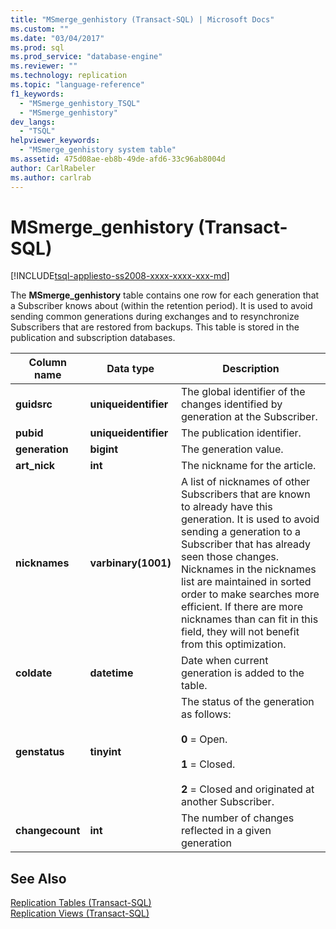 ```yaml
---
title: "MSmerge_genhistory (Transact-SQL) | Microsoft Docs"
ms.custom: ""
ms.date: "03/04/2017"
ms.prod: sql
ms.prod_service: "database-engine"
ms.reviewer: ""
ms.technology: replication
ms.topic: "language-reference"
f1_keywords: 
  - "MSmerge_genhistory_TSQL"
  - "MSmerge_genhistory"
dev_langs: 
  - "TSQL"
helpviewer_keywords: 
  - "MSmerge_genhistory system table"
ms.assetid: 475d08ae-eb8b-49de-afd6-33c96ab8004d
author: CarlRabeler
ms.author: carlrab
---
```

# MSmerge_genhistory (Transact-SQL)
[!INCLUDE[tsql-appliesto-ss2008-xxxx-xxxx-xxx-md](../../includes/applies-to-version/sqlserver.md)]

  The **MSmerge_genhistory** table contains one row for each generation that a Subscriber knows about (within the retention period). It is used to avoid sending common generations during exchanges and to resynchronize Subscribers that are restored from backups. This table is stored in the publication and subscription databases.  
  
|Column name|Data type|Description|  
|-----------------|---------------|-----------------|  
|**guidsrc**|**uniqueidentifier**|The global identifier of the changes identified by generation at the Subscriber.|  
|**pubid**|**uniqueidentifier**|The publication identifier.|  
|**generation**|**bigint**|The generation value.|  
|**art_nick**|**int**|The nickname for the article.|  
|**nicknames**|**varbinary(1001)**|A list of nicknames of other Subscribers that are known to already have this generation. It is used to avoid sending a generation to a Subscriber that has already seen those changes. Nicknames in the nicknames list are maintained in sorted order to make searches more efficient. If there are more nicknames than can fit in this field, they will not benefit from this optimization.|  
|**coldate**|**datetime**|Date when current generation is added to the table.|  
|**genstatus**|**tinyint**|The status of the generation as follows:<br /><br /> **0** = Open.<br /><br /> **1** = Closed.<br /><br /> **2** = Closed and originated at another Subscriber.|  
|**changecount**|**int**|The number of changes reflected in a given generation|  
  
## See Also  
 [Replication Tables &#40;Transact-SQL&#41;](../../relational-databases/system-tables/replication-tables-transact-sql.md)   
 [Replication Views &#40;Transact-SQL&#41;](../../relational-databases/system-views/replication-views-transact-sql.md)  
  
  
